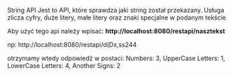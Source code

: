 String API
Jest to API, które sprawdza jaki string został przekazany.
Usługa zlicza cyfry, duże litery, małe litery oraz znaki specjalne w podanym tekście

Aby użyć tego api należy wpisać:
**http://localhost:8080/restapi/nasztekst**

np: http://localhost:8080/restapi/d(Dx,ss244

otrzymamy wtedy odpowiedź w postaci:
Numbers: 3, UpperCase Letters: 1, LowerCase Letters: 4, Another Signs: 2


